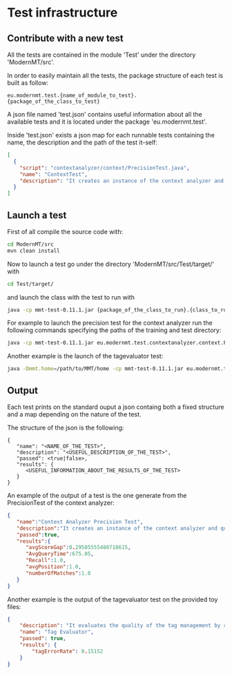 # Test infrastructure

## Contribute with a new test
All the tests are contained in the module 'Test' under the directory 'ModernMT/src'.

In order to easily maintain all the tests, the package structure of each test is built as follow:

```
eu.modernmt.test.{name_of_module_to_test}.{package_of_the_class_to_test}
```

A json file named 'test.json' contains useful information about all the available tests and it is located under the package 'eu.modernmt.test'.

Inside 'test.json' exists a json map for each runnable tests containing the name, the description and the path of the test it-self:
```json
[
  {
    "script": "contextanalyzer/context/PrecisionTest.java",
    "name": "ContextTest",
    "description": "It creates an instance of the context analyzer and queries it to compute some metrics to evaluate the efficiency of the IR system."
  }
]
```

## Launch a test

First of all compile the source code with:

```bash
cd ModernMT/src
mvn clean install
```

Now to launch a test go under the directory 'ModernMT/src/Test/target/' with

```bash
cd Test/target/
```

and launch the class with the test to run with

```bash
java -cp mmt-test-0.11.1.jar {package_of_the_class_to_run}.{class_to_run}
```

For example to launch the precision test for the context analyzer run the following commands specifying the paths of the training and test directory:

```bash
java -cp mmt-test-0.11.1.jar eu.modernmt.test.contextanalyzer.context.PrecisionTest -lang en -lines 30 -train <path_to_training_directory> -test <path_to_test_directory>
```

Another example is the launch of the tagevaluator test:

```bash
java -Dmmt.home=/path/to/MMT/home -cp mmt-test-0.11.1.jar eu.modernmt.test.tagevaluator.TagEvaluator -t separate -r reference_file -y hypothesis_file
```


## Output

Each test prints on the standard ouput a json containg both a fixed structure and a map depending on the nature of the test.

The structure of the json is the following:
```
{  
   "name": "<NAME_OF_THE_TEST>",
   "description": "<USEFUL_DESCRIPTION_OF_THE_TEST>",
   "passed": <true|false>,
   "results": {  
      <USEFUL_INFORMATION_ABOUT_THE_RESULTS_OF_THE_TEST>
   }
}
```

An example of the output of a test is the one generate from the PrecisionTest of the context analyzer:
```json
{  
   "name":"Context Analyzer Precision Test",
   "description":"It creates an instance of the context analyzer and queries it to compute some metrics to evaluate the efficiency of the IR system.",
   "passed":true,
   "results":{  
      "avgScoreGap":0.29505555480718615,
      "AvgQueryTime":675.05,
      "Recall":1.0,
      "avgPosition":1.0,
      "numberOfMatches":1.0
   }
}
```

Another example is the output of the tagevaluator test on the provided toy files:
```json
{
    "description": "It evaluates the quality of the tag management by calculating the tag-error-rate of an hypothesis file with respect to a reference file.",
    "name": "Tag Evaluator",
    "passed": true,
    "results": {
        "tagErrorRate": 0.15152
    }
}
```
